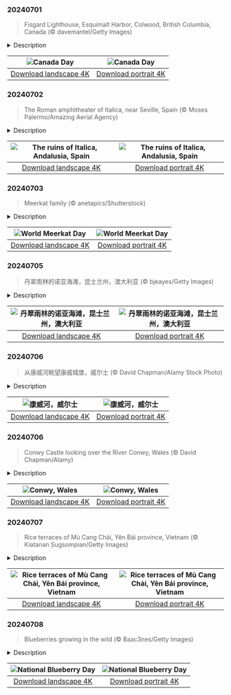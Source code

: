 

### 20240701

> Fisgard Lighthouse, Esquimalt Harbor, Colwood, British Columbia, Canada (© davemantel/Getty Images)

<details>
<summary>Description</summary>

> Today, Canada celebrates its national day. It commemorates the passing of the Constitution Act of 1867, which joined three British colonies, the Province of Canada (later Quebec and Ontario), New Brunswick, and Nova Scotia, to become the self-governing country of Canada.
> 
> Canada is the second-largest country by landmass after Russia. Eighty percent of its land is unoccupied and every corner abounds in natural treasures—like the Great Bear Rainforest, the Northwest Passage, the Columbia Icefield or the Haida Gwaii archipelago. Celebrations including parades, fireworks, and other patriotic festivities will be held across this huge country today. Among those hosting events will be the Fisgard Lighthouse, pictured on our homepage looking out over Esquimalt Harbor in Colwood, British Columbia. The tower was the first lighthouse on the west coast of Canada, built on Fisgard Island in 1860.
> 
> 

</details>

| ![Canada Day](https://cn.bing.com/th?id=OHR.FisgardLighthouse_EN-US3880792118_UHD.jpg&pid=hp&w=400&h=224&rs=1&c=4) | ![Canada Day](https://cn.bing.com/th?id=OHR.FisgardLighthouse_EN-US3880792118_1080x1920.jpg&pid=hp&w=155&h=315&rs=1&c=4) |
|:---------:|:---------:|
| [Download landscape 4K](https://cn.bing.com/th?id=OHR.FisgardLighthouse_EN-US3880792118_UHD.jpg) | [Download portrait 4K](https://cn.bing.com/th?id=OHR.FisgardLighthouse_EN-US3880792118_1080x1920.jpg) |

### 20240702

> The Roman amphitheater of Italica, near Seville, Spain (© Moses Palermo/Amazing Aerial Agency)

<details>
<summary>Description</summary>

> It was the year 206 BCE. In the wake of the decisive Roman victory against the Carthaginians at the Battle of Ilipa, General Publius Cornelius Scipio built a settlement for veterans on the banks of the Guadalquivir River, in modern-day Spain. It was named Italica and was the first Roman settlement on the Iberian Peninsula. The city flourished in the following centuries and was the birthplace of two Roman emperors, Trajan and Hadrian.
> 
> The ruins of Italica, close to Seville, include the impressive amphitheater seen in today's image. One of the largest in the Roman Empire, it could accommodate up to 25,000 spectators, more than double the city's population. Beyond this, there are remains of public buildings, a temple built in honor of Trajan, baths, and villas decorated with stunning mosaics. Italica is an archeological gem, offering a glimpse into the grandeur of the Roman Empire.
> 
> 

</details>

| ![The ruins of Italica, Andalusia, Spain](https://cn.bing.com/th?id=OHR.ItalicaRuins_EN-US4110786318_UHD.jpg&pid=hp&w=400&h=224&rs=1&c=4) | ![The ruins of Italica, Andalusia, Spain](https://cn.bing.com/th?id=OHR.ItalicaRuins_EN-US4110786318_1080x1920.jpg&pid=hp&w=155&h=315&rs=1&c=4) |
|:---------:|:---------:|
| [Download landscape 4K](https://cn.bing.com/th?id=OHR.ItalicaRuins_EN-US4110786318_UHD.jpg) | [Download portrait 4K](https://cn.bing.com/th?id=OHR.ItalicaRuins_EN-US4110786318_1080x1920.jpg) |

### 20240703

> Meerkat family (© anetapics/Shutterstock)

<details>
<summary>Description</summary>

> It is World Meerkat Day, a celebration of these adorably upstanding creatures. Despite the name, they are not related to cats. They're small carnivores of the mongoose family, native to the deserts and grasslands of southwestern Africa. Meerkats live in mobs, tight-knit groups of up to 30 individuals that forage together, groom each other, and take turns watching for predators. These critters create huge burrows where they spend the night and retreat to escape the midday heat.
> 
> World Meerkat Day, founded in 2018, raises awareness about meerkats and their ecological importance, which includes controlling insect populations in their desert habitats. So, let's spread the word, ensuring future generations continue to be captivated by these remarkable creatures.
> 
> 

</details>

| ![World Meerkat Day](https://cn.bing.com/th?id=OHR.MeerkatManor_EN-US4231814766_UHD.jpg&pid=hp&w=400&h=224&rs=1&c=4) | ![World Meerkat Day](https://cn.bing.com/th?id=OHR.MeerkatManor_EN-US4231814766_1080x1920.jpg&pid=hp&w=155&h=315&rs=1&c=4) |
|:---------:|:---------:|
| [Download landscape 4K](https://cn.bing.com/th?id=OHR.MeerkatManor_EN-US4231814766_UHD.jpg) | [Download portrait 4K](https://cn.bing.com/th?id=OHR.MeerkatManor_EN-US4231814766_1080x1920.jpg) |

### 20240705

> 丹翠雨林的诺亚海滩，昆士兰州，澳大利亚 (© bjeayes/Getty Images)

<details>
<summary>Description</summary>

> 欢迎来到这片绿色与无尽蔚蓝交汇的土地！诺亚海滩位于澳大利亚昆士兰州北海岸，是丹翠雨林茂密枝叶环绕下的一片净土。这片海滩毗邻珊瑚海，作为两种截然不同的生态系统，热带雨林与蔚蓝海水却能完美融合。丹翠国家公园这个僻静区域拥有一片柔软的金色沙滩，国家公园内有参天大树、茂盛的蕨类植物以及该地区特有的其他植物物种。这片热带雨林是澳大利亚同类雨林中面积最大的，据说已经存在了1.8亿年，是世界上最古老的热带雨林。这里有一个保护区，是稀有和濒危物种的家园，比如双垂鹤鸵和班尼特树袋鼠，在地球上其他地方找不到。无论是在森林树冠下探险，还是享受大海的涛声，这个地方都能满足你！
> 
> 
> 
> 

</details>

| ![丹翠雨林的诺亚海滩，昆士兰州，澳大利亚](https://cn.bing.com/th?id=OHR.NoahBeach_ZH-CN6676061324_UHD.jpg&pid=hp&w=400&h=224&rs=1&c=4) | ![丹翠雨林的诺亚海滩，昆士兰州，澳大利亚](https://cn.bing.com/th?id=OHR.NoahBeach_ZH-CN6676061324_1080x1920.jpg&pid=hp&w=155&h=315&rs=1&c=4) |
|:---------:|:---------:|
| [Download landscape 4K](https://cn.bing.com/th?id=OHR.NoahBeach_ZH-CN6676061324_UHD.jpg) | [Download portrait 4K](https://cn.bing.com/th?id=OHR.NoahBeach_ZH-CN6676061324_1080x1920.jpg) |

### 20240706

> 从康威河眺望康威城堡，威尔士 (© David Chapman/Alamy Stock Photo)

<details>
<summary>Description</summary>

> 在康威河节上穿越时空，扬帆起航！这项活动于1993年首次在康威城堡下的康威码头举行，体现了威尔士航海传统的精髓。在码头日这一免费露天活动中，划船爱好者们可以尽情体验传统船只和现代船只进行友谊赛的乐趣。人们聚集在一起观看航海游行，品尝当地美食，如用茶、干果和香料调味的茶面包，以及由可食用海藻组成的海藻面包。
> 
> 康威城堡建于1283年至1287年，由国王爱德华一世在征服威尔士时建造。这座城堡由被誉为欧洲中世纪最伟大的建筑师之一的圣乔治·詹姆斯设计，被联合国教科文组织列为世界文化遗产。下方的康威河全长34英里，其名称来源于威尔士语中的“cyn”（首领）和“gwy”（水）。康威城堡和这条河是对威尔士丰富而动荡的过去的永恒致敬。
> 
> 

</details>

| ![康威河，威尔士](https://cn.bing.com/th?id=OHR.ConwyRiver_ZH-CN6871799250_UHD.jpg&pid=hp&w=400&h=224&rs=1&c=4) | ![康威河，威尔士](https://cn.bing.com/th?id=OHR.ConwyRiver_ZH-CN6871799250_1080x1920.jpg&pid=hp&w=155&h=315&rs=1&c=4) |
|:---------:|:---------:|
| [Download landscape 4K](https://cn.bing.com/th?id=OHR.ConwyRiver_ZH-CN6871799250_UHD.jpg) | [Download portrait 4K](https://cn.bing.com/th?id=OHR.ConwyRiver_ZH-CN6871799250_1080x1920.jpg) |

### 20240706

> Conwy Castle looking over the River Conwy, Wales (© David Chapman/Alamy)

<details>
<summary>Description</summary>

> Welcome to walled town of Conwy, on the north coast of Wales, UK, and its spectacular medieval castle. Conwy Castle was built between 1283 and 1287 on the orders of English King Edward I, during his conquest of Wales. Designed by James of St. George, one of the greatest architects of the time, the castle is a UNESCO World Heritage Site which draws visitors from across the world.
> 
> The castle towers over the River Conwy, which this weekend hosts the annual Conwy River Festival, including boat races and other water-based events. Spectators gather to witness the nautical parade and enjoy local delicacies like bara brith, a tea bread flavored with tea, dried fruits, and spices, and laverbread made from edible seaweed. The name Conwy is from the Welsh words 'cyn' (chief) and 'gwy' (water) and the town sits at the mouth of the river. It is also the gateway to Eryri National Park, home to Wales's highest mountain Yr Wyddfa, or Snowdon in English.
> 
> 

</details>

| ![Conwy, Wales](https://cn.bing.com/th?id=OHR.ConwyRiver_EN-US4472231451_UHD.jpg&pid=hp&w=400&h=224&rs=1&c=4) | ![Conwy, Wales](https://cn.bing.com/th?id=OHR.ConwyRiver_EN-US4472231451_1080x1920.jpg&pid=hp&w=155&h=315&rs=1&c=4) |
|:---------:|:---------:|
| [Download landscape 4K](https://cn.bing.com/th?id=OHR.ConwyRiver_EN-US4472231451_UHD.jpg) | [Download portrait 4K](https://cn.bing.com/th?id=OHR.ConwyRiver_EN-US4472231451_1080x1920.jpg) |

### 20240707

> Rice terraces of Mù Cang Chải, Yên Bái province, Vietnam (© Kiatanan Sugsompian/Getty Images)

<details>
<summary>Description</summary>

> Amid the rolling hills of northern Vietnam's Yên Bái province, the rice terraces of Mù Cang Chải district are a mosaic of agricultural excellence. The Hmong people, an ethnic minority who migrated here from China in the 19th century, have meticulously carved these cascading hills for generations. Mù Cang Chải boasts approximately 5,500 acres of terraced rice fields, which flood with water between September and October, reflecting the surrounding mountains and sky. Visitors can also indulge in Vietnamese dishes and colorful souvenirs at the local markets or climb to the peak of La Pan Tan village to enjoy views of this stunning landscape.
> 
> 
> 
> 

</details>

| ![Rice terraces of Mù Cang Chải, Yên Bái province, Vietnam](https://cn.bing.com/th?id=OHR.YenBaiTerraces_EN-US4542290370_UHD.jpg&pid=hp&w=400&h=224&rs=1&c=4) | ![Rice terraces of Mù Cang Chải, Yên Bái province, Vietnam](https://cn.bing.com/th?id=OHR.YenBaiTerraces_EN-US4542290370_1080x1920.jpg&pid=hp&w=155&h=315&rs=1&c=4) |
|:---------:|:---------:|
| [Download landscape 4K](https://cn.bing.com/th?id=OHR.YenBaiTerraces_EN-US4542290370_UHD.jpg) | [Download portrait 4K](https://cn.bing.com/th?id=OHR.YenBaiTerraces_EN-US4542290370_1080x1920.jpg) |

### 20240708

> Blueberries growing in the wild (© Baac3nes/Getty Images)

<details>
<summary>Description</summary>

> Celebrate National Blueberry Day by indulging in the sweet, tangy flavors of this beloved fruit. Wild blueberries are native to North America and have been around for over 13,000 years. However, they weren't commercially farmed until the early 20th century, when the first domesticated variety was bred in New Jersey by Elizabeth Coleman White, an agricultural specialist, and botanist Frederick Coville.
> 
> The United States is a leading blueberry producer, with bountiful harvests from states including Maine, Michigan, and Oregon. Blueberries are North America's second-most popular berry, after strawberries. They're not just delicious—they are also fiber-rich and packed with antioxidants and vitamin C. So, toss them in your smoothies, sprinkle them over oatmeal, or savor them fresh and flaunt your blue-stained smile.
> 
> 

</details>

| ![National Blueberry Day](https://cn.bing.com/th?id=OHR.NorwayBlueberries_EN-US4598733420_UHD.jpg&pid=hp&w=400&h=224&rs=1&c=4) | ![National Blueberry Day](https://cn.bing.com/th?id=OHR.NorwayBlueberries_EN-US4598733420_1080x1920.jpg&pid=hp&w=155&h=315&rs=1&c=4) |
|:---------:|:---------:|
| [Download landscape 4K](https://cn.bing.com/th?id=OHR.NorwayBlueberries_EN-US4598733420_UHD.jpg) | [Download portrait 4K](https://cn.bing.com/th?id=OHR.NorwayBlueberries_EN-US4598733420_1080x1920.jpg) |